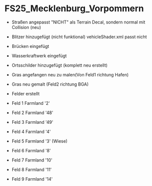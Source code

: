 # FS25_Mecklenburg_Vorpommern
 
- Straßen angepasst "NICHT" als Terrain Decal, sondern normal mit Collision (neu)
- Blitzer hinzugefügt (nicht funktional) vehicleShader.xml passt nicht
- Brücken eingefügt
- Wasserkraftwerk eingefügt
- Ortsschilder hinzugefügt (komplett neu erstellt)
- Gras angefangen neu zu malen(Von Feld1 richtung Hafen)
- Gras neu gemalt (Feld2 richtung BGA)
		
- Felder erstellt
 - Feld 1	Farmland '2'
 - Feld 2	Farmland '48'
 - Feld 3	Farmland '49'
 - Feld 4	Farmland '4'
 - Feld 5	Farmland '3' (Wiese)
 - Feld 6	Farmland '8'
 - Feld 7	Farmland '10'
 - Feld 8	Farmland '11'
 - Feld 9	Farmland '14'
